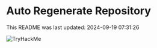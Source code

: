 # Auto Regenerate Repository

This README was last updated: 2024-09-19 07:31:26

 ![TryHackMe](https://tryhackme.com/badge/533634)